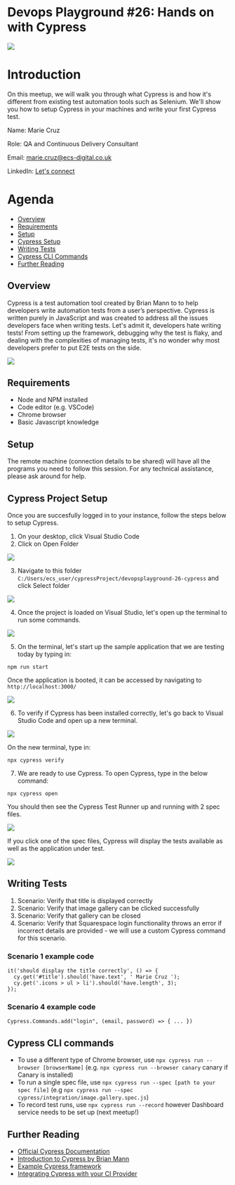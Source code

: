 # Devops Playground #26: Hands on with Cypress 
![](images/cypress-io-logo.png)

# Introduction
On this meetup, we will walk you through what Cypress is and how it's different from existing test automation tools such as Selenium. We'll show you how to setup Cypress in your machines and write your first Cypress test.

Name: Marie Cruz

Role: QA and Continuous Delivery Consultant

Email: marie.cruz@ecs-digital.co.uk

LinkedIn: [Let's connect](https://www.linkedin.com/in/marie-desiree-cruz-95841242/)

# Agenda

- [Overview](#overview)
- [Requirements](#requirements)
- [Setup](#setup)
- [Cypress Setup](#cypress-project-setup)
- [Writing Tests](#writing-tests)
- [Cypress CLI Commands](#cypress-cli-commands)
- [Further Reading](#further-reading)

## Overview

Cypress is a test automation tool created by Brian Mann to to help developers write automation tests from a user’s perspective. Cypress is written purely in JavaScript and was created to address all the issues developers face when writing tests. Let's admit it, developers hate writing tests! From setting up the framework, debugging why the test is flaky, and dealing with the complexities of managing tests, it's no wonder why most developers prefer to put E2E tests on the side. 

![](images/cypress-test-runner.png)

## Requirements
- Node and NPM installed
- Code editor (e.g. VSCode)
- Chrome browser
- Basic Javascript knowledge

## Setup
The remote machine (connection details to be shared) will have all the programs you need to follow this session. For any technical assistance, please ask around for help.

## Cypress Project Setup
Once you are succesfully logged in to your instance, follow the steps below to setup Cypress.

1. On your desktop, click Visual Studio Code
2. Click on Open Folder

![](images/vscode-open.png)

3. Navigate to this folder `C:/Users/ecs_user/cypressProject/devopsplayground-26-cypress` and click Select folder

![](images/folder-navigation.png)

4. Once the project is loaded on Visual Studio, let's open up the terminal to run some commands.

![](images/vscode-terminal.png)

5. On the terminal, let's start up the sample application that we are testing today by typing in:
```
npm run start
```

Once the application is booted, it can be accessed by navigating to `http://localhost:3000/`

![](images/react-app.png)

6. To verify if Cypress has been installed correctly, let's go back to Visual Studio Code and open up a new terminal.

![](images/vscode-new-terminal.png)

On the new terminal, type in:

```
npx cypress verify
```

7. We are ready to use Cypress. To open Cypress, type in the below command:
```
npx cypress open
```

You should then see the Cypress Test Runner up and running with 2 spec files.

![](images/cypress-runner.png)

If you click one of the spec files, Cypress will display the tests available as well as the application under test.

![](images/cypress-tests.png)

## Writing Tests
1. Scenario: Verify that title is displayed correctly
2. Scenario: Verify that image gallery can be clicked successfully
3. Scenario: Verify that gallery can be closed
4. Scenario: Verify that Squarespace login functionality throws an error if incorrect details are provided - we will use a custom Cypress command for this scenario.

### Scenario 1 example code
```
it('should display the title correctly', () => {
  cy.get('#title').should('have.text', ' Marie Cruz ');
  cy.get('.icons > ul > li').should('have.length', 3);
});
```

### Scenario 4 example code
```
Cypress.Commands.add("login", (email, password) => { ... })
```

## Cypress CLI commands

- To use a different type of Chrome browser, use `npx cypress run --browser [browserName]` (e.g. `npx cypress run --browser canary` canary if Canary is installed)
- To run a single spec file, use `npx cypress run --spec [path to your spec file]` (e.g `npx cypress run --spec cypress/integration/image.gallery.spec.js`)
- To record test runs, use `npx cypress run --record` however Dashboard service needs to be set up (next meetup!)   

## Further Reading

- [Official Cypress Documentation](https://docs.cypress.io)
- [Introduction to Cypress by Brian Mann](https://www.youtube.com/watch?v=pJ349YntoIs)
- [Example Cypress framework](https://github.com/cypress-io/cypress-example-kitchensink)
- [Integrating Cypress with your CI Provider](https://docs.cypress.io/guides/guides/continuous-integration.html)
